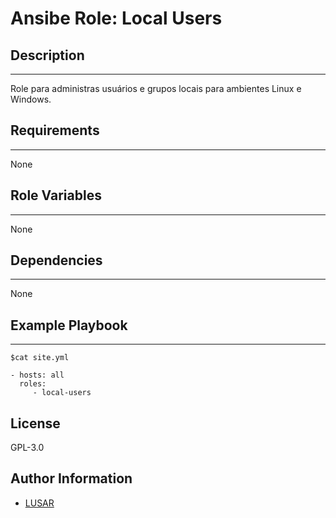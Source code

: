 # Ansibe Role: Local Users

## Description
-----------
Role para administras usuários e grupos locais para ambientes Linux e Windows.

## Requirements
------------
None

## Role Variables
--------------
None

## Dependencies
------------
None

## Example Playbook
----------------

    $cat site.yml
    
    - hosts: all
      roles:
         - local-users

License
-------
GPL-3.0

Author Information
------------------
* [LUSAR](http://linkedin.com/in/wluisaraujo)
